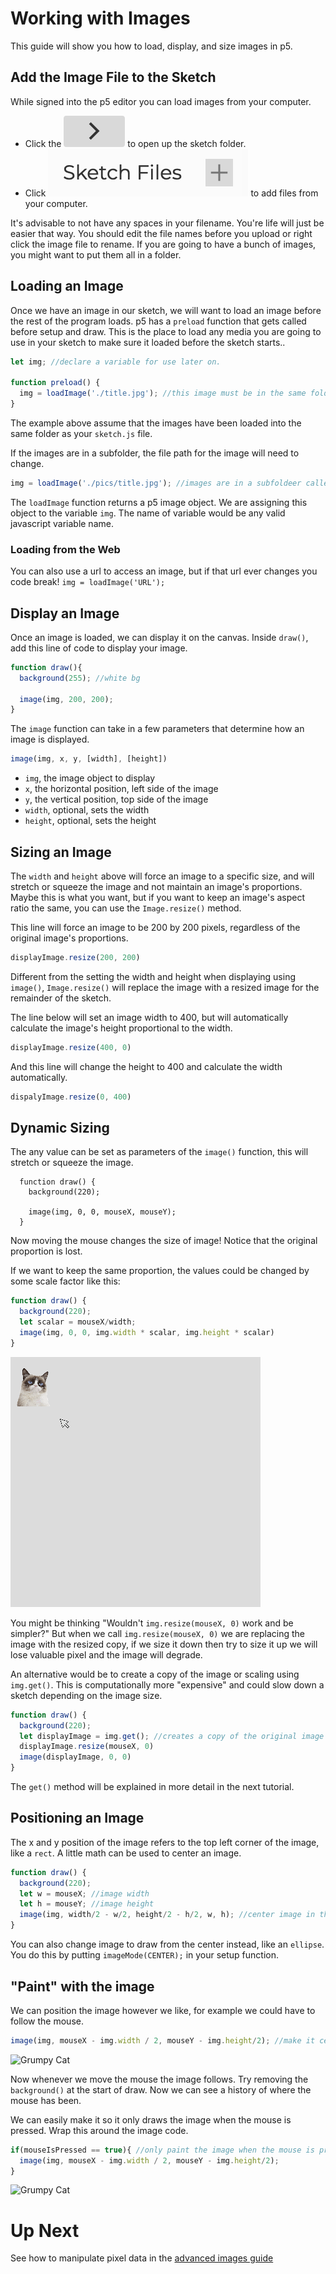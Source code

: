 # Working with Images
This guide will show you how to load, display, and size images in p5.

## Add the Image File to the Sketch
While signed into the p5 editor you can load images from your computer.
* Click the ![arrow icon](./imgs/file_arrow.png) to open up the sketch folder.
* Click ![add button](./imgs/add.png) to add files from your computer.

It's advisable to not have any spaces in your filename. You're life will just be easier that way. You should edit the file names before you upload or right click the image file to rename.
If you are going to have a bunch of images, you might want to put them all in a folder.

## Loading an Image
Once we have an image in our sketch, we will want to load an image before the rest of the program loads. p5 has a `preload` function that gets called before setup and draw. This is the place to load any media you are going to use in your sketch to make sure it loaded before the sketch starts..

```javascript
let img; //declare a variable for use later on.

function preload() {
  img = loadImage('./title.jpg'); //this image must be in the same folder as the sketch code
}
```
The example above assume that the images have been loaded into the same folder as your `sketch.js` file.

If the images are in a subfolder, the file path for the image will need to change.
```javascript
img = loadImage('./pics/title.jpg'); //images are in a subfoldeer called pics
```

The `loadImage` function returns a p5 image object. We are assigning this object to the variable `img`. The name of variable would be any valid javascript variable name.

### Loading from the Web
You can also use a url to access an image, but if that url ever changes you code break!
`img = loadImage('URL');`

## Display an Image
Once an image is loaded, we can display it on the canvas.
Inside `draw()`, add this line of code to display your image.

```javascript
function draw(){
  background(255); //white bg

  image(img, 200, 200);
}
```

The `image` function can take in a few parameters that determine how an image is displayed.

```javascript
image(img, x, y, [width], [height])
```
  - `img`, the image object to display
  - `x`, the horizontal position, left side of the image
  - `y`, the vertical position, top side of the image
  - `width`, optional, sets the width
  - `height`, optional, sets the height

## Sizing an Image
The `width` and `height` above will force an image to a specific size, and will stretch or squeeze the image and not maintain an image's proportions. Maybe this is what you want, but if you want to keep an image's aspect ratio the same, you can use the `Image.resize()` method. 

This line will force an image to be 200 by 200 pixels, regardless of the original image's proportions.
```javascript
displayImage.resize(200, 200)
```
Different from the setting the width and height when displaying using `image()`, `Image.resize()` will replace the image with a resized image for the remainder of the sketch. 

The line below will set an image width to 400, but will automatically calculate the image's height proportional to the width. 
```javascript
displayImage.resize(400, 0)
```
And this line will change the height to 400 and calculate the width automatically.
```javascript
dispalyImage.resize(0, 400)
```

## Dynamic Sizing
The any value can be set as parameters of the `image()` function, this will stretch or squeeze the image. 
```javasript
  function draw() {
    background(220);

    image(img, 0, 0, mouseX, mouseY);
  }
```
Now moving the mouse changes the size of image! Notice that the original proportion is lost.
 
If we want to keep the same proportion, the values could be changed by some scale factor like this:
```javascript
function draw() {
  background(220);
  let scalar = mouseX/width;
  image(img, 0, 0, img.width * scalar, img.height * scalar)
}
```
![Grumpy Cat being resized by the mouse pointer](./imgs/grumpy-size.gif)

You might be thinking "Wouldn't `img.resize(mouseX, 0)` work and be simpler?" But when we call `img.resize(mouseX, 0)` we are replacing the image with the resized copy, if we size it down then try to size it up we will lose valuable pixel and the image will degrade.
 
An alternative would be to create a copy of the image or scaling using `img.get()`. This is computationally more "expensive" and could slow down a sketch depending on the image size.

```javascript
function draw() {
  background(220);
  let displayImage = img.get(); //creates a copy of the original image
  displayImage.resize(mouseX, 0)
  image(displayImage, 0, 0)
}
```

The `get()` method will be explained in more detail in the next tutorial.

## Positioning an Image
The x and y position of the image refers to the top left corner of the image, like a `rect`. A little math can be used to center an image.

```javascript
function draw() {
  background(220);
  let w = mouseX; //image width
  let h = mouseY; //image height
  image(img, width/2 - w/2, height/2 - h/2, w, h); //center image in the canvas
}
```

You can also change image to draw from the center instead, like an `ellipse`. You do this by putting `imageMode(CENTER);` in your setup function.

## "Paint" with the image
We can position the image however we like, for example we could have to follow the mouse.

```javascript
image(img, mouseX - img.width / 2, mouseY - img.height/2); //make it centered on the mouse
```
![Grumpy Cat](.imgs/grumpy-draw1.gif)

Now whenever we move the mouse the image follows. Try removing the `background()` at the start of draw. Now we can see a history of where the mouse has been.

We can easily make it so it only draws the image when the mouse is pressed. Wrap this around the image code.

```javascript
if(mouseIsPressed == true){ //only paint the image when the mouse is pressed.
  image(img, mouseX - img.width / 2, mouseY - img.height/2);
}
```
![Grumpy Cat](.imgs/grumpy-draw2.gif)

# Up Next 
See how to manipulate pixel data in the [advanced images guide](./advanced.md)
